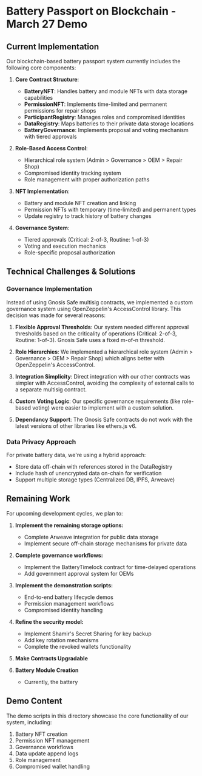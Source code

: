# Battery Passport on Blockchain - March 27 Demo

## Current Implementation

Our blockchain-based battery passport system currently includes the following core components:

1. **Core Contract Structure**:
   - **BatteryNFT**: Handles battery and module NFTs with data storage capabilities
   - **PermissionNFT**: Implements time-limited and permanent permissions for repair shops
   - **ParticipantRegistry**: Manages roles and compromised identities
   - **DataRegistry**: Maps batteries to their private data storage locations
   - **BatteryGovernance**: Implements proposal and voting mechanism with tiered approvals

2. **Role-Based Access Control**:
   - Hierarchical role system (Admin > Governance > OEM > Repair Shop)
   - Compromised identity tracking system
   - Role management with proper authorization paths

3. **NFT Implementation**:
   - Battery and module NFT creation and linking
   - Permission NFTs with temporary (time-limited) and permanent types
   - Update registry to track history of battery changes

4. **Governance System**:
   - Tiered approvals (Critical: 2-of-3, Routine: 1-of-3)
   - Voting and execution mechanics
   - Role-specific proposal authorization

## Technical Challenges & Solutions

### Governance Implementation
Instead of using Gnosis Safe multisig contracts, we implemented a custom governance system using OpenZeppelin's AccessControl library. This decision was made for several reasons:

1. **Flexible Approval Thresholds**: Our system needed different approval thresholds based on the criticality of operations (Critical: 2-of-3, Routine: 1-of-3). Gnosis Safe uses a fixed m-of-n threshold.

2. **Role Hierarchies**: We implemented a hierarchical role system (Admin > Governance > OEM > Repair Shop) which aligns better with OpenZeppelin's AccessControl.

3. **Integration Simplicity**: Direct integration with our other contracts was simpler with AccessControl, avoiding the complexity of external calls to a separate multisig contract.

4. **Custom Voting Logic**: Our specific governance requirements (like role-based voting) were easier to implement with a custom solution.

5. **Dependancy Support**: The Gnosis Safe contracts do not work with the latest versions of other libraries like ethers.js v6.

### Data Privacy Approach
For private battery data, we're using a hybrid approach:
- Store data off-chain with references stored in the DataRegistry
- Include hash of unencrypted data on-chain for verification
- Support multiple storage types (Centralized DB, IPFS, Arweave)

## Remaining Work

For upcoming development cycles, we plan to:

1. **Implement the remaining storage options:**
   - Complete Arweave integration for public data storage
   - Implement secure off-chain storage mechanisms for private data

2. **Complete governance workflows:**
   - Implement the BatteryTimelock contract for time-delayed operations
   - Add government approval system for OEMs

3. **Implement the demonstration scripts:**
   - End-to-end battery lifecycle demos
   - Permission management workflows
   - Compromised identity handling

4. **Refine the security model:**
   - Implement Shamir's Secret Sharing for key backup
   - Add key rotation mechanisms
   - Complete the revoked wallets functionality

5. **Make Contracts Upgradable**
6. **Battery Module Creation**
   - Currently, the battery

## Demo Content

The demo scripts in this directory showcase the core functionality of our system, including:

1. Battery NFT creation
2. Permission NFT management
3. Governance workflows
4. Data update append logs
5. Role management
6. Compromised wallet handling
